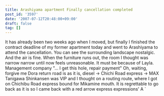 ```yaml
---
title: Arashiyama apartment Finally cancellation completed
post_id: '3597'
date: '2007-07-12T20:48:00+09:00'
draft: false
tag: []
---
```


It has already been two weeks ago when I moved, but finally I finished the contract deadline of my former apartment today and went to Arashiyama to attend the cancellation. You can see the surrounding landscape nostalgic. And the air is fine. When the furniture runs out, the room I thought was narrow narrow until now feels unreasonable. It must be because of Layla. Management company "... I get this hole, repair payment" Oh, waiting, forgive me Dora return road is as it is, diesel → Chichi Road express → MAX Tanigawa Shinkansen was VIP and I thought on a routing route, where I got on Chichibu Road express bound for Mikamine mouth. It is regrettable to go back as it is so I came back with a red arrow express expressions' A `